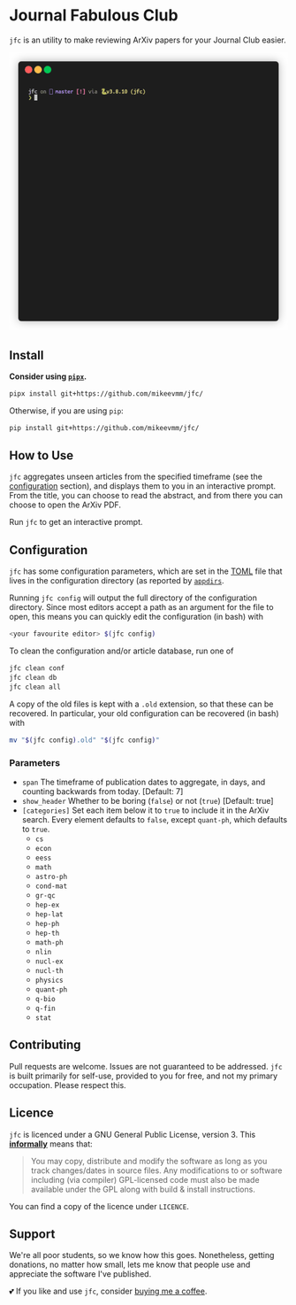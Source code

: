 # Journal Fabulous Club

`jfc` is an utility to make reviewing ArXiv papers for your Journal Club easier.

![demo](demo.gif)

## Install

**Consider using [`pipx`][pipx].**

```bash
pipx install git+https://github.com/mikeevmm/jfc/
```

Otherwise, if you are using `pip`:

```bash
pip install git+https://github.com/mikeevmm/jfc/
```

## How to Use

`jfc` aggregates unseen articles from the specified timeframe (see the
[configuration](##configuration) section), and displays them to you in an
interactive prompt. From the title, you can choose to read the abstract, and
from there you can choose to open the ArXiv PDF.

Run `jfc` to get an interactive prompt.

## Configuration

`jfc` has some configuration parameters, which are set in the [TOML][TOML] file
that lives in the configuration directory (as reported by [`appdirs`][appdirs].

Running `jfc config` will output the full directory of the configuration
directory. Since most editors accept a path as an argument for the file to open,
this means you can quickly edit the configuration (in bash) with

```bash
<your favourite editor> $(jfc config)
```

To clean the configuration and/or article database, run one of 

```bash
jfc clean conf
jfc clean db
jfc clean all
```

A copy of the old files is kept with a `.old` extension, so that these can be
recovered. In particular, your old configuration can be recovered (in bash)
with

```bash
mv "$(jfc config).old" "$(jfc config)"
```

### Parameters

 * `span` The timeframe of publication dates to aggregate, in days, and
    counting backwards from today. [Default: 7]
 * `show_header` Whether to be boring (`false`) or not (`true`) [Default: true]
 * `[categories]` Set each item below it to `true` to include it in the ArXiv
    search. Every element defaults to `false`, except `quant-ph`, which defaults
    to `true`.
   + `cs`
   + `econ`
   + `eess`
   + `math`
   + `astro-ph`
   + `cond-mat`
   + `gr-qc`
   + `hep-ex`
   + `hep-lat`
   + `hep-ph`
   + `hep-th`
   + `math-ph`
   + `nlin`
   + `nucl-ex`
   + `nucl-th`
   + `physics`
   + `quant-ph`
   + `q-bio`
   + `q-fin`
   + `stat`

## Contributing

Pull requests are welcome. Issues are not guaranteed to be addressed. `jfc` is
built primarily for self-use, provided to you for free, and not my primary
occupation. Please respect this.

## Licence

`jfc` is licenced under a GNU General Public License, version 3. This
[**informally**][GPLv3] means that:

> You may copy, distribute and modify the software as long as you track
> changes/dates in source files. Any modifications to or software including
> (via compiler) GPL-licensed code must also be made available under the GPL
> along with build & install instructions.

You can find a copy of the licence under `LICENCE`.

## Support

We're all poor students, so we know how this goes. Nonetheless, getting
donations, no matter how small, lets me know that people use and appreciate the
software I've published.

💕 If you like and use `jfc`, consider
[buying me a coffee](https://www.paypal.me/miguelmurca/2.50).

[pipx]: https://github.com/pypa/pipx
[appdirs]: https://pypi.org/project/appdirs/
[TOML]: https://en.wikipedia.org/wiki/TOML
[GPLv3]: https://tldrlegal.com/license/gnu-lesser-general-public-license-v2.1-(lgpl-2.1)
